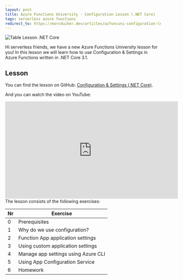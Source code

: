 ```yaml
---
layout: post
title: Azure Functions University - Configuration Lesson (.NET Core)
tags: serverless azure functions
redirect_to: https://marcduiker.dev/articles/azfuncuni-configuration-lesson-dotnet
---
```


<img class="u-max-full-width" itemprop="image" src="{{ site.url }}/assets/2021/03/28/AzureFunctionsUniversity_Configuration_Lesson_dotnetcore.png" alt="Table Lesson .NET Core">

Hi serverless friends, we have a new Azure Functions University lesson for you! In this lesson we will learn how to use Configuration & Settings in Azure Functions written in .NET Core 3.1.

<!--more-->

## Lesson

You can find the lesson on GitHub: [Configuration & Settings (.NET Core)](https://github.com/marcduiker/azure-functions-university/blob/main/lessons/dotnetcore31/configuration/README.md).

And you can watch the video on YouTube:

<iframe width="560" height="315" src="https://www.youtube.com/embed/p8FVnMSYMpA" title="YouTube video player" frameborder="0" allow="accelerometer; autoplay; clipboard-write; encrypted-media; gyroscope; picture-in-picture" allowfullscreen></iframe>

<br>
The lesson consists of the following exercises:

|Nr|Exercise
|-|-
|0|Prerequisites
|1|Why do we use configuration?
|2|Function App application settings
|3|Using custom application settings
|4|Manage app settings using Azure CLI
|5|Using App Configuration Service
|6|Homework